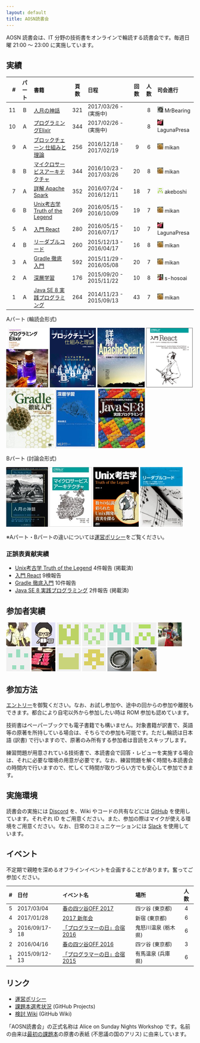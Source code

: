 ```yaml
---
layout: default
title: AOSN読書会
---
```


AOSN 読書会は、IT 分野の技術書をオンラインで輪読する読書会です。毎週日曜 21:00 〜 23:00 に実施しています。

## 実績

| #  | パート | 書籍                                            |頁数 | 日程                    |回数|人数| 司会進行 |
|---:|:----:|:----------------------------------------------|:---:|:------------------------|:--:|:--:|:---------|
| 11 | B | [人月の神話](/workshop/11-manmonth) | 321 | 2017/03/26 - (実施中)   |    |  8 | ![](/images/users/MrBearing_16.png) MrBearing |
| 10 | A | [プログラミングElixir](/workshop/10-elixir) | 344 | 2017/02/26 - (実施中)   |    |  8 | ![](/images/users/LagunaPresa_16.png) LagunaPresa |
| 9  | A | [ブロックチェーン 仕組みと理論](/workshop/9-blockchain) | 256 | 2016/12/18 - 2017/02/19 |  9 |  6 | ![](/images/users/mikan_16.png) mikan |
| 8  | B | [マイクロサービスアーキテクチャ](/workshop/8-microservices) | 344 | 2016/10/23 - 2017/03/26 | 20 |  8 | ![](/images/users/mikan_16.png) mikan |
| 7  | A | [詳解 Apache Spark](/workshop/7-spark)             | 352 | 2016/07/24 - 2016/12/11 | 18 |  7 | ![](/images/users/akeboshi_16.png) akeboshi |
| 6  | B | [Unix考古学 Truth of the Legend](/workshop/6-unix) | 269 | 2016/05/15 - 2016/10/09 | 19 |  7 | ![](/images/users/mikan_16.png) mikan |
| 5  | A | [入門 React](/workshop/5-react)                    | 280 | 2016/05/15 - 2016/07/17 | 10 |  7 | ![](/images/users/LagunaPresa_16.png) LagunaPresa |
| 4  | B | [リーダブルコード](/workshop/4-readablecode)            | 260 | 2015/12/13 - 2016/04/17 | 16 |  8 | ![](/images/users/mikan_16.png) mikan |
| 3  | A | [Gradle 徹底入門](/workshop/3-gradle)              | 592 | 2015/11/29 - 2016/05/08 | 20 |  7 | ![](/images/users/mikan_16.png) mikan |
| 2  | A | [深層学習](/workshop/2-deeplearning)               | 176 | 2015/09/20 - 2015/11/22 | 10 |  8 | ![](/images/users/s-hosoai_16.png) s-hosoai |
| 1  | A | [Java SE 8 実践プログラミング](/workshop/1-java8)      | 264 | 2014/11/23 - 2015/09/13 | 43 |  7 | ![](/images/users/mikan_16.png) mikan |

Aパート (輪読会形式)

[![プログラミングElixir](/images/cover-elixir.jpg)](/workshop/10-elixir)
[![](/images/cover-blockchain.png "ブロックチェーン 仕組みと理論")](/workshop/9-blockchain)
[![](/images/cover-spark.jpg "詳解 Apache Spark")](/workshop/7-spark)
[![](/images/cover-react.png "入門 React")](/workshop/5-react)
[![](/images/cover-gradle.jpg "Gradle 徹底入門")](/workshop/3-gradle)
[![](/images/cover-deeplearning.jpg "深層学習")](/workshop/2-deeplearning)
[![](/images/cover-java8.jpg "Java SE 8 実践プログラミング")](/workshop/1-java8)

Bパート (討論会形式)

[![](/images/cover-manmonth.jpg "人月の神話")](/workshop/11-manmonth)
[![](/images/cover-microservices.jpg "マイクロサービスアーキテクチャ")](/workshop/8-microservices)
[![](/images/cover-unix.jpg "Unix考古学")](/workshop/6-unix)
[![](/images/cover-readablecode.jpg "リーダブルコード")](/workshop/4-readablecode)

※Aパート・Bパートの違いについては[運営ポリシー](/policy)をご覧ください。

### 正誤表貢献実績

* [Unix考古学 Truth of the Legend](/workshop/6-unix) 4件報告 (掲載済)
* [入門 React](/workshop/5-react) 9検報告
* [Gradle 徹底入門](/workshop/3-gradle) 10件報告
* [Java SE 8 実践プログラミング](/workshop/1-java8) 2件報告 (掲載済)

## 参加者実績

[![](/images/users/seikichi_64.png "seikichi")](https://github.com/seikichi)
[![](/images/users/budougumi0617_64.png "budougumi0617")](https://github.com/budougumi0617)
[![](/images/users/kzt-ysmr_64.png "kzt-ysmr")](https://github.com/kzt-ysmr)
[![](/images/users/amatubu2525_64.png "amatubu2525")](https://github.com/amatubu2525)
[![](/images/users/marishi_64.png "marishi")](https://github.com/marishi)
[![](/images/users/akeboshi_64.png "akeboshi")](https://github.com/akeboshi)
[![](/images/users/s-hosoai_64.png "s-hosoai")](https://github.com/s-hosoai)
[![](/images/users/intptr-t_64.png "intptr-t")](https://github.com/intptr-t)
[![](/images/users/LagunaPresa_64.png "LagunaPresa")](https://github.com/LagunaPresa)
[![](/images/users/namichan0801_64.png "namichan0801")](https://github.com/namichan0801)
[![](/images/users/YuichiroSato_64.png "YuichiroSato")](https://github.com/YuichiroSato)
[![](/images/users/MrBearing_64.png "MrBearing")](https://github.com/MrBearing)
[![](/images/users/mikan_64.png "mikan")](https://github.com/mikan)

## 参加方法

[エントリー](/3-entry)を御覧ください。なお、お試し参加や、途中の回からの参加や離脱もできます。都合により自宅以外から参加したい時は ROM 参加も認めています。

技術書はペーパーブックでも電子書籍でも構いません。対象書籍が訳書で、英語等の原著を所持している場合は、そちらでの参加も可能です。ただし輪読は日本語 (訳書) で行いますので、原著のみ所有する参加者は音読をスキップします。

練習問題が用意されている技術書で、本読書会で回答・レビューを実施する場合は、それに必要な環境の用意が必要です。なお、練習問題を解く時間も本読書会の時間内で行いますので、忙しくて時間が取りづらい方でも安心して参加できます。

## 実施環境

読書会の実施には [Discord](https://discordapp.com/) を、Wiki やコードの共有などには [GitHub](https://github.com) を使用しています。それぞれ ID をご用意ください。また、参加の際はマイクが使える環境をご用意ください。なお、日常のコミュニケーションには [Slack](https://aosn.slack.com) を使用しています。

## イベント

不定期で親睦を深めるオフラインイベントを企画することがあります。奮ってご参加ください。

| # | 日付          | イベント名                                        | 場所               |人数|
|--:|:--------------|:-------------------------------------------------|:------------------|:--:|
| 5 | 2017/03/04    | [春の四ツ谷OFF 2017](/event/5-0304off)           | 四ツ谷 (東京都)     |  4 |
| 4 | 2017/01/28    | [2017 新年会](/event/4-0128newyear)              | 新宿 (東京都)       |  6 |
| 3 | 2016/09/17-18 | [「プログラマーの日」合宿 2016](/event/3-0917camp) | 鬼怒川温泉 (栃木県) |  6 |
| 2 | 2016/04/16    | [春の四ツ谷OFF 2016](/event/2-0416off)            | 四ツ谷 (東京都)    |  3 |
| 1 | 2015/09/12-13 | [「プログラマーの日」合宿 2015](/event/1-0913camp) | 有馬温泉 (兵庫県)   |  6 |

## リンク

* [運営ポリシー](/policy)
* [課題本選考状況](https://github.com/aosn/aosn.github.io/projects/1) (GitHub Projects)
* [検討 Wiki](https://github.com/aosn/aosn.github.io/wiki) (GitHub Wiki)

「AOSN読書会」の正式名称は Alice on Sunday Nights Workshop です。名前の由来は[最初の課題本](/workshop/1-java8)の原書の表紙 (不思議の国のアリス) に由来しています。

